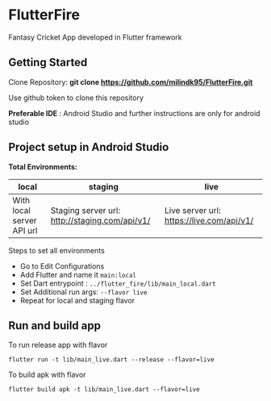 # FlutterFire

Fantasy Cricket App developed in Flutter framework

## Getting Started

Clone Repository: **git clone https://github.com/milindk95/FlutterFire.git**

Use github token to clone this repository

**Preferable IDE** : Android Studio and further instructions are only for android studio

## Project setup in Android Studio

**Total Environments:**

local | staging | live
----- | ------- | ----
With local server API url | Staging server url: http://staging.com/api/v1/ | Live server url: https://live.com/api/v1/

Steps to set all environments
  * Go to Edit Configurations
  * Add Flutter and name it `main:local`
  * Set Dart entrypoint : `../flutter_fire/lib/main_local.dart`
  * Set Additional run args: `--flavor live`
  * Repeat for local and staging flavor

## Run and build app
To run release app with flavor

```
flutter run -t lib/main_live.dart --release --flavor=live
```

To build apk with flavor
```
flutter build apk -t lib/main_live.dart --flavor=live
```
